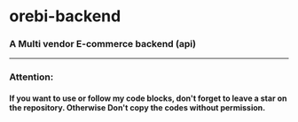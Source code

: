 # orebi-backend

 
### A Multi vendor E-commerce backend (api)

<hr/>

### Attention:

#### If you want to use or follow my code blocks, don't forget to leave a star on the repository. Otherwise Don't copy the codes without permission. 
